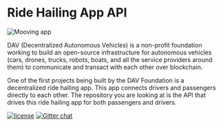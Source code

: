 # Ride Hailing App API

![Mooving app](https://raw.githubusercontent.com/DAVFoundation/ride-hailing-api/master/.github/readme_header.png)

DAV (Decentralized Autonomous Vehicles) is a non-profit foundation working to build an open-source infrastructure for autonomous vehicles (cars, drones, trucks, robots, boats, and all the service providers around them) to communicate and transact with each other over blockchain.

One of the first projects being built by the DAV Foundation is a decentralized ride hailing app. This app connects drivers and passengers directly to each other. The repository you are looking at is the API that drives this ride hailing app for both passengers and drivers.

[![license](https://img.shields.io/github/license/DAVFoundation/ride-hailing-api.svg?style=flat-square)](https://github.com/DAVFoundation/ride-hailing-api/blob/master/LICENSE) [![Gitter chat](https://img.shields.io/gitter/room/nwjs/nw.js.svg?style=flat-square)](https://gitter.im/DAVFoundation/DAV-Contributors)

